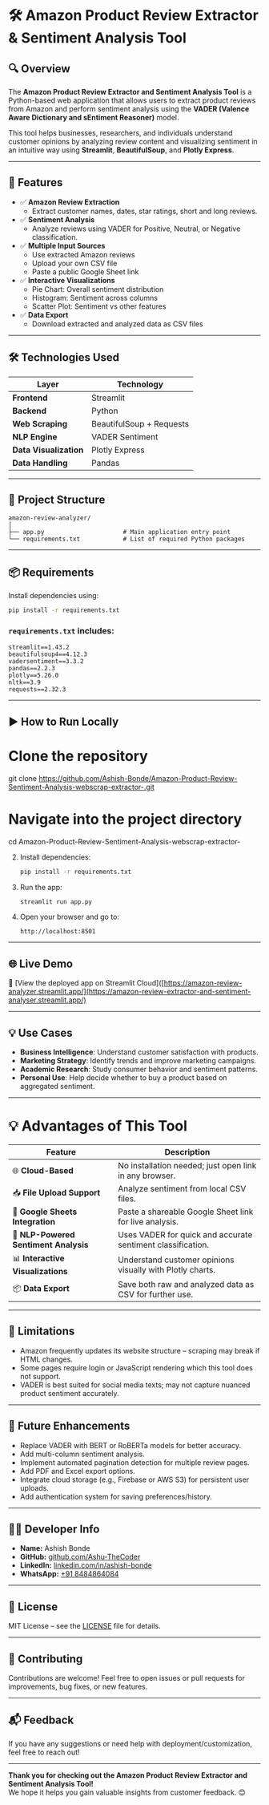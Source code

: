 # 🛠️ **Amazon Product Review Extractor & Sentiment Analysis Tool**

## 🔍 Overview

The **Amazon Product Review Extractor and Sentiment Analysis Tool** is a Python-based web application that allows users to extract product reviews from Amazon and perform sentiment analysis using the **VADER (Valence Aware Dictionary and sEntiment Reasoner)** model.

This tool helps businesses, researchers, and individuals understand customer opinions by analyzing review content and visualizing sentiment in an intuitive way using **Streamlit**, **BeautifulSoup**, and **Plotly Express**.

---

## 🎯 Features

- ✅ **Amazon Review Extraction**
  - Extract customer names, dates, star ratings, short and long reviews.
- ✅ **Sentiment Analysis**
  - Analyze reviews using VADER for Positive, Neutral, or Negative classification.
- ✅ **Multiple Input Sources**
  - Use extracted Amazon reviews
  - Upload your own CSV file
  - Paste a public Google Sheet link
- ✅ **Interactive Visualizations**
  - Pie Chart: Overall sentiment distribution
  - Histogram: Sentiment across columns
  - Scatter Plot: Sentiment vs other features
- ✅ **Data Export**
  - Download extracted and analyzed data as CSV files

---

## 🛠️ Technologies Used

| Layer | Technology |
|-------|------------|
| **Frontend** | Streamlit |
| **Backend** | Python |
| **Web Scraping** | BeautifulSoup + Requests |
| **NLP Engine** | VADER Sentiment |
| **Data Visualization** | Plotly Express |
| **Data Handling** | Pandas |

---

## 📁 Project Structure

```
amazon-review-analyzer/
│
├── app.py                      # Main application entry point
└── requirements.txt            # List of required Python packages
```

---

## 📦 Requirements

Install dependencies using:

```bash
pip install -r requirements.txt
```

### `requirements.txt` includes:
```
streamlit==1.43.2
beautifulsoup4==4.12.3
vadersentiment==3.3.2
pandas==2.2.3
plotly==5.26.0
nltk==3.9
requests==2.32.3
```

---

## ▶️ How to Run Locally

# Clone the repository
git clone https://github.com/Ashish-Bonde/Amazon-Product-Review-Sentiment-Analysis-webscrap-extractor-.git

# Navigate into the project directory
cd Amazon-Product-Review-Sentiment-Analysis-webscrap-extractor-


2. Install dependencies:
   ```bash
   pip install -r requirements.txt
   ```

3. Run the app:
   ```bash
   streamlit run app.py
   ```

4. Open your browser and go to:
   ```
   http://localhost:8501
   ```

---

## 🌐 Live Demo

🔗 [View the deployed app on Streamlit Cloud]([https://amazon-review-analyzer.streamlit.app/](https://amazon-review-extractor-and-sentiment-analyser.streamlit.app/)

---

## 💡 Use Cases

- **Business Intelligence**: Understand customer satisfaction with products.
- **Marketing Strategy**: Identify trends and improve marketing campaigns.
- **Academic Research**: Study consumer behavior and sentiment patterns.
- **Personal Use**: Help decide whether to buy a product based on aggregated sentiment.

---
# 💡 Advantages of This Tool

| Feature | Description |
|---------|-------------|
| 🌐 **Cloud-Based** | No installation needed; just open link in any browser. |
| 📥 **File Upload Support** | Analyze sentiment from local CSV files. |
| 📄 **Google Sheets Integration** | Paste a shareable Google Sheet link for live analysis. |
| 🤖 **NLP-Powered Sentiment Analysis** | Uses VADER for quick and accurate sentiment classification. |
| 📊 **Interactive Visualizations** | Understand customer opinions visually with Plotly charts. |
| 📦 **Data Export** | Save both raw and analyzed data as CSV for further use. |


---
## 🚨 Limitations

- Amazon frequently updates its website structure – scraping may break if HTML changes.
- Some pages require login or JavaScript rendering which this tool does not support.
- VADER is best suited for social media texts; may not capture nuanced product sentiment accurately.

---

## 🚀 Future Enhancements

- Replace VADER with BERT or RoBERTa models for better accuracy.
- Add multi-column sentiment analysis.
- Implement automated pagination detection for multiple review pages.
- Add PDF and Excel export options.
- Integrate cloud storage (e.g., Firebase or AWS S3) for persistent user uploads.
- Add authentication system for saving preferences/history.

---

## 👨‍💻 Developer Info

- **Name:** Ashish Bonde  
- **GitHub:** [github.com/Ashu-TheCoder](https://github.com/Ashu-TheCoder)  
- **LinkedIn:** [linkedin.com/in/ashish-bonde](https://www.linkedin.com/in/ashish-bonde/)  
- **WhatsApp:** [+91 8484864084](https://api.whatsapp.com/send?phone=918484864084&text=Hi%20Ashish!%20I'm%20interested%20in%20your%20Amazon%20Review%20Extractor%20and%20Sentiment%20Analysis%20Tool.%20Let's%20connect!)  

---

## 📝 License

MIT License – see the [LICENSE](LICENSE) file for details.

---

## 🙌 Contributing

Contributions are welcome! Feel free to open issues or pull requests for improvements, bug fixes, or new features.

---

## 📬 Feedback

If you have any suggestions or need help with deployment/customization, feel free to reach out!

---

**Thank you for checking out the Amazon Product Review Extractor and Sentiment Analysis Tool!**  
We hope it helps you gain valuable insights from customer feedback. 😊
